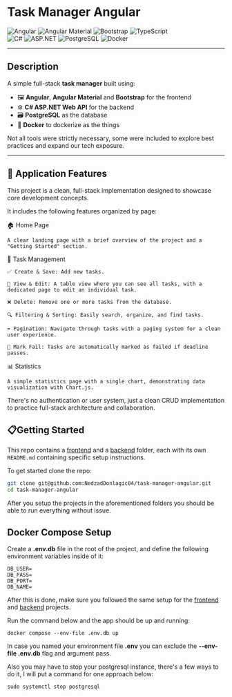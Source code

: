 # Task Manager Angular

![Angular](https://img.shields.io/badge/Angular-E23237?style=for-the-badge&logo=angular&logoColor=white)
![Angular Material](https://img.shields.io/badge/Angular%20Material-0081CB?style=for-the-badge&logo=angular&logoColor=white)
![Bootstrap](https://img.shields.io/badge/Bootstrap-7952B3?style=for-the-badge&logo=bootstrap&logoColor=white)
![TypeScript](https://img.shields.io/badge/TypeScript-3178C6?style=for-the-badge&logo=typescript&logoColor=white)
<br>
![C#](https://img.shields.io/badge/C%23-239120?style=for-the-badge&logo=c-sharp&logoColor=white)
![ASP.NET](https://img.shields.io/badge/ASP.NET-512BD4?style=for-the-badge&logo=asp.dotnet&logoColor=white)
![PostgreSQL](https://img.shields.io/badge/PostgreSQL-336791?style=for-the-badge&logo=postgresql&logoColor=white)
![Docker](https://img.shields.io/badge/Docker-2496ED?style=for-the-badge&logo=docker&logoColor=white)

---

## Description

A simple full-stack **task manager** built using:

- 🖼️ **Angular**, **Angular Material** and **Bootstrap** for the frontend
- ⚙️ **C# ASP.NET Web API** for the backend
- 🗃️ **PostgreSQL** as the database
- 🐳 **Docker** to dockerize as the things

Not all tools were strictly necessary, some were included to explore best practices and expand our tech exposure.

---

## 🚀 Application Features

This project is a clean, full-stack implementation designed to showcase core development concepts.

It includes the following features organized by page:

🏠 Home Page

    A clear landing page with a brief overview of the project and a "Getting Started" section.

📝 Task Management

    ✅ Create & Save: Add new tasks.

    📝 View & Edit: A table view where you can see all tasks, with a dedicated page to edit an individual task.

    ❌ Delete: Remove one or more tasks from the database.

    🔍 Filtering & Sorting: Easily search, organize, and find tasks.

    ➡️ Pagination: Navigate through tasks with a paging system for a clean user experience.

    📌 Mark Fail: Tasks are automatically marked as failed if deadline passes.

📊 Statistics

    A simple statistics page with a single chart, demonstrating data visualization with Chart.js.

There's no authentication or user system, just a clean CRUD implementation to practice full-stack architecture and collaboration.

## 📋Getting Started

This repo contains a [frontend](./frontend) and a [backend](./backend.api) folder, each with its own `README.md` containing specific setup instructions.

To get started clone the repo:

```bash
git clone git@github.com:NedzadDonlagic04/task-manager-angular.git
cd task-manager-angular
```

After you setup the projects in the aforementioned folders you should be able to run everything without issue.

## Docker Compose Setup

Create a **.env.db** file in the root of the project, and define the following environment variables inside of it:

```
DB_USER=
DB_PASS=
DB_PORT=
DB_NAME=
```

After this is done, make sure you followed the same setup for the [frontend](./frontend) and [backend](./backend.api) projects.

Run the command below and the app should be up and running:

```
docker compose --env-file .env.db up
```

In case you named your environment file **.env** you can exclude the **--env-file .env.db** flag and argument pass.

Also you may have to stop your postgresql instance, there's a few ways to do it, I will put a command for one approach below:

```
sudo systemctl stop postgresql
```
